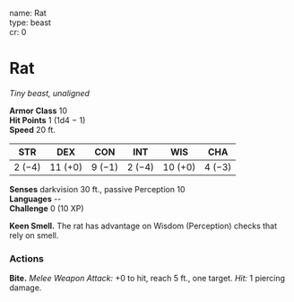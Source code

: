 name: Rat    
type: beast    
cr: 0

# Rat 
_Tiny beast, unaligned_

**Armor Class** 10    
**Hit Points** 1 (1d4 − 1)    
**Speed** 20 ft.

| STR     | DEX     | CON     | INT     | WIS     | CHA     |
|---------|---------|---------|---------|---------|---------|
| 2 (−4)  | 11 (+0) | 9 (−1)  | 2 (−4)  | 10 (+0) | 4 (−3)  | 

**Senses** darkvision 30 ft., passive Perception 10    
**Languages** --    
**Challenge** 0 (10 XP)

**Keen Smell.** The rat has advantage on Wisdom (Perception) checks that rely on smell.

### Actions
**Bite.** _Melee Weapon Attack:_ +0 to hit, reach 5 ft., one target. _Hit:_ 1 piercing damage. 
